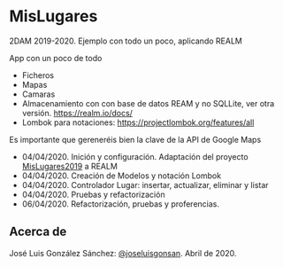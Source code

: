 # MisLugares
2DAM 2019-2020. Ejemplo con todo un poco, aplicando REALM

App con un poco de todo
* Ficheros
* Mapas
* Camaras
* Almacenamiento con con base de datos REAM y no SQLLite, ver otra versión. https://realm.io/docs/
* Lombok para notaciones: https://projectlombok.org/features/all

Es importante que gereneréis bien la clave de la API de Google Maps

* 04/04/2020. Inición y configuración. Adaptación del proyecto [MisLugares2019](https://github.com/joseluisgs/MisLugares2019)   a REALM
* 04/04/2020. Creación de Modelos y notación Lombok
* 04/04/2020. Controlador Lugar: insertar, actualizar, eliminar y listar
* 04/04/2020. Pruebas y refactorización
* 06/04/2020. Refactorización, pruebas y proferencias.

## Acerca de
José Luis González Sánchez: [@joseluisgonsan](https://twitter.com/joseluisgonsan). Abril de 2020.
